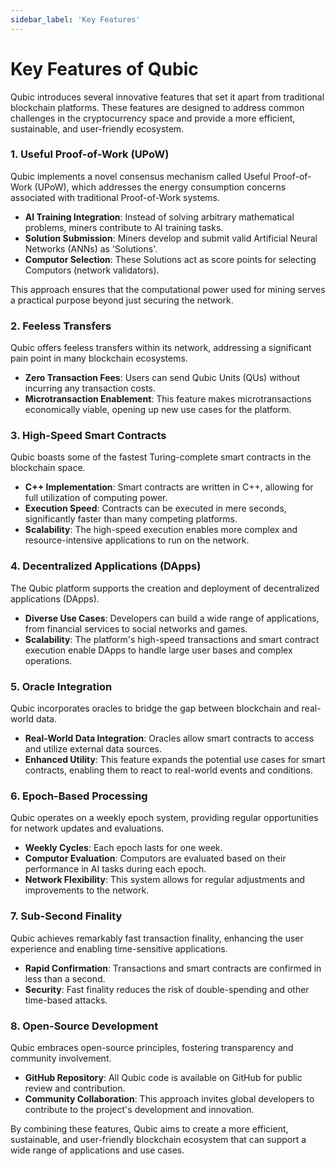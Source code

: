 ```yaml
---
sidebar_label: 'Key Features'
---
```


# Key Features of Qubic

Qubic introduces several innovative features that set it apart from traditional blockchain platforms. These features are designed to address common challenges in the cryptocurrency space and provide a more efficient, sustainable, and user-friendly ecosystem.

### 1. Useful Proof-of-Work (UPoW)

Qubic implements a novel consensus mechanism called Useful Proof-of-Work (UPoW), which addresses the energy consumption concerns associated with traditional Proof-of-Work systems.

- **AI Training Integration**: Instead of solving arbitrary mathematical problems, miners contribute to AI training tasks.
- **Solution Submission**: Miners develop and submit valid Artificial Neural Networks (ANNs) as 'Solutions'.
- **Computor Selection**: These Solutions act as score points for selecting Computors (network validators).

This approach ensures that the computational power used for mining serves a practical purpose beyond just securing the network.

### 2. Feeless Transfers

Qubic offers feeless transfers within its network, addressing a significant pain point in many blockchain ecosystems.

- **Zero Transaction Fees**: Users can send Qubic Units (QUs) without incurring any transaction costs.
- **Microtransaction Enablement**: This feature makes microtransactions economically viable, opening up new use cases for the platform.

### 3. High-Speed Smart Contracts

Qubic boasts some of the fastest Turing-complete smart contracts in the blockchain space.

- **C++ Implementation**: Smart contracts are written in C++, allowing for full utilization of computing power.
- **Execution Speed**: Contracts can be executed in mere seconds, significantly faster than many competing platforms.
- **Scalability**: The high-speed execution enables more complex and resource-intensive applications to run on the network.

### 4. Decentralized Applications (DApps)

The Qubic platform supports the creation and deployment of decentralized applications (DApps).

- **Diverse Use Cases**: Developers can build a wide range of applications, from financial services to social networks and games.
- **Scalability**: The platform's high-speed transactions and smart contract execution enable DApps to handle large user bases and complex operations.

### 5. Oracle Integration

Qubic incorporates oracles to bridge the gap between blockchain and real-world data.

- **Real-World Data Integration**: Oracles allow smart contracts to access and utilize external data sources.
- **Enhanced Utility**: This feature expands the potential use cases for smart contracts, enabling them to react to real-world events and conditions.

### 6. Epoch-Based Processing

Qubic operates on a weekly epoch system, providing regular opportunities for network updates and evaluations.

- **Weekly Cycles**: Each epoch lasts for one week.
- **Computor Evaluation**: Computors are evaluated based on their performance in AI tasks during each epoch.
- **Network Flexibility**: This system allows for regular adjustments and improvements to the network.

### 7. Sub-Second Finality

Qubic achieves remarkably fast transaction finality, enhancing the user experience and enabling time-sensitive applications.

- **Rapid Confirmation**: Transactions and smart contracts are confirmed in less than a second.
- **Security**: Fast finality reduces the risk of double-spending and other time-based attacks.

### 8. Open-Source Development

Qubic embraces open-source principles, fostering transparency and community involvement.

- **GitHub Repository**: All Qubic code is available on GitHub for public review and contribution.
- **Community Collaboration**: This approach invites global developers to contribute to the project's development and innovation.

By combining these features, Qubic aims to create a more efficient, sustainable, and user-friendly blockchain ecosystem that can support a wide range of applications and use cases.